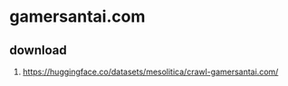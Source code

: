 # gamersantai.com

## download

1. https://huggingface.co/datasets/mesolitica/crawl-gamersantai.com/